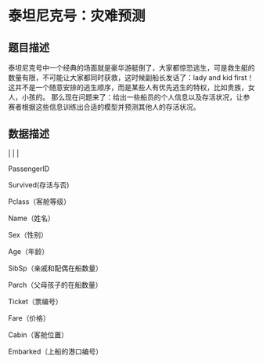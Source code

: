 # 泰坦尼克号：灾难预测

## 题目描述

泰坦尼克号中一个经典的场面就是豪华游艇倒了，大家都惊恐逃生，可是救生艇的数量有限，不可能让大家都同时获救，这时候副船长发话了：lady and kid first！这并不是一个随意安排的逃生顺序，而是某些人有优先逃生的特权，比如贵族，女人，小孩的。 那么现在问题来了：给出一些船员的个人信息以及存活状况，让参赛者根据这些信息训练出合适的模型并预测其他人的存活状况。

 
## 数据描述

| | |

PassengerID

Survived(存活与否)

Pclass（客舱等级）

Name（姓名）

Sex（性别）

Age（年龄）

SibSp（亲戚和配偶在船数量）

Parch（父母孩子的在船数量）

Ticket（票编号）

Fare（价格）

Cabin（客舱位置）

Embarked（上船的港口编号）
